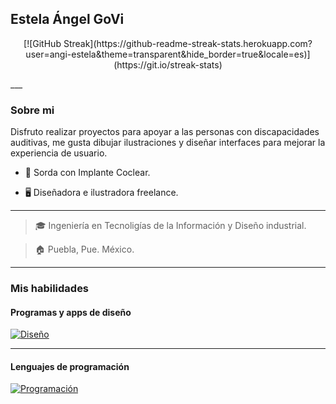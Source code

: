 ## Estela Ángel GoVi

<p align="center">
[![GitHub Streak](https://github-readme-streak-stats.herokuapp.com?user=angi-estela&theme=transparent&hide_border=true&locale=es)](https://git.io/streak-stats)
</p>
___

### Sobre mi 
Disfruto realizar proyectos para apoyar a las personas con discapacidades auditivas, me gusta dibujar ilustraciones y diseñar interfaces para mejorar la experiencia de usuario.

- 🦻 Sorda con Implante Coclear.

- 🖥 Diseñadora e ilustradora freelance.

___

> 🎓 Ingeniería en Tecnoligías de la Información y Diseño industrial.

> 🏠 Puebla, Pue. México.

___

### Mis habilidades
#### Programas y apps de diseño
[![Diseño](https://skillicons.dev/icons?i=ps,ai,blender,figma&perline=6)](https://skillicons.dev)
___

#### Lenguajes de programación
[![Programación](https://skillicons.dev/icons?i=androidstudio,react,swift,c,cpp,html,css,php,firebase&perline=5)](https://skillicons.dev)

